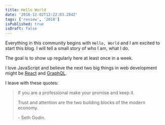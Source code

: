 ```yaml
---
title: Hello World
date: '2018-12-02T12:22:03.284Z'
tags: ['review', '2018']
isPublished: true
isDraft: false
---
```


Everything in this community begins with `Hello, World` and I am excited to
start this blog. I will tell a small story of who I am, what I do.

The goal is to show up regularly here at least once in a week.

I love JavaScript and believe the next two big things in web
development might be [React](https://reactjs.org) and [GraphQL](https://graphql.org).

I leave with these quotes:

> If you are a professional make your promise and keep it.
>
> Trust and attention are the two building blocks of the modern economy.
>
> \- Seth Godin.
